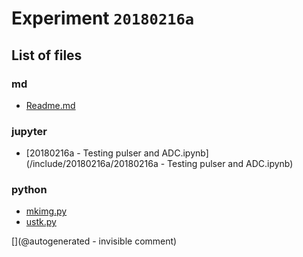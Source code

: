 # Experiment `20180216a`

## List of files

### md

* [Readme.md](/include/20180216a/Readme.md)


### jupyter

* [20180216a - Testing pulser and ADC.ipynb](/include/20180216a/20180216a - Testing pulser and ADC.ipynb)


### python

* [mkimg.py](/include/20180216a/mkimg.py)
* [ustk.py](/include/20180216a/ustk.py)


[](@autogenerated - invisible comment)